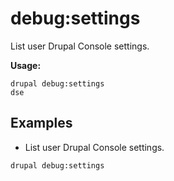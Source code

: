 # debug:settings
List user Drupal Console settings.

**Usage:**
```
drupal debug:settings
dse
```

## Examples
* List user Drupal Console settings.
```
drupal debug:settings
```
